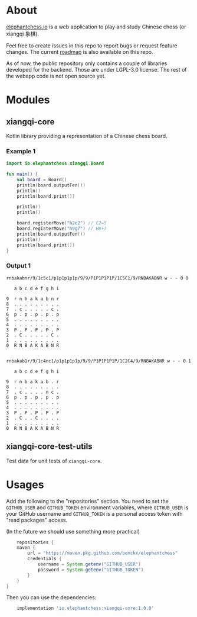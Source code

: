 # About

[elephantchess.io](https://elephantchess.io) is a web application to play and study Chinese chess (or xiangqi 象棋).

Feel free to create issues in this repo to report bugs or request feature changes. The
current [roadmap](https://github.com/users/benckx/projects/2/views/1) is also available on this repo.

As of now, the public repository only contains a couple of libraries developed for the backend. Those are under LGPL-3.0
license. The rest of the webapp code is not open source yet.

# Modules

## xiangqi-core

Kotlin library providing a representation of a Chinese chess board.

### Example 1

```kotlin
import io.elephantchess.xiangqi.Board

fun main() {
    val board = Board()
    println(board.outputFen())
    println()
    println(board.print())

    println()
    println()

    board.registerMove("h2e2") // C2=5
    board.registerMove("h9g7") // H8+7
    println(board.outputFen())
    println()
    println(board.print())
}
```

### Output 1

```
rnbakabnr/9/1c5c1/p1p1p1p1p/9/9/P1P1P1P1P/1C5C1/9/RNBAKABNR w - - 0 0

   a b c d e f g h i
            
9  r n b a k a b n r
8  . . . . . . . . .
7  . c . . . . . c .
6  p . p . p . p . p
5  . . . . . . . . .
4  . . . . . . . . .
3  P . P . P . P . P
2  . C . . . . . C .
1  . . . . . . . . .
0  R N B A K A B N R


rnbakab1r/9/1c4nc1/p1p1p1p1p/9/9/P1P1P1P1P/1C2C4/9/RNBAKABNR w - - 0 1

   a b c d e f g h i
            
9  r n b a k a b . r
8  . . . . . . . . .
7  . c . . . . n c .
6  p . p . p . p . p
5  . . . . . . . . .
4  . . . . . . . . .
3  P . P . P . P . P
2  . C . . C . . . .
1  . . . . . . . . .
0  R N B A K A B N R
```

## xiangqi-core-test-utils

Test data for unit tests of `xiangqi-core`.

# Usages

Add the following to the "repositories" section. You need to set the `GITHUB_USER` and `GITHUB_TOKEN` environment
variables, where `GITHUB_USER` is your GitHub username and `GITHUB_TOKEN` is a personal access token with "read
packages" access.

(In the future we should use something more practical)

```Groovy
    repositories {
    maven {
        url = "https://maven.pkg.github.com/benckx/elephantchess"
        credentials {
            username = System.getenv("GITHUB_USER")
            password = System.getenv("GITHUB_TOKEN")
        }
    }
}
```

Then you can use the dependencies:

```Groovy
    implementation 'io.elephantchess:xiangqi-core:1.0.0'
```
